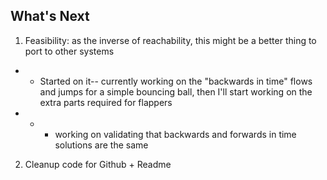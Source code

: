 ## What's Next
1. Feasibility: as the inverse of reachability, this might be a better thing to port to other systems
* * Started on it-- currently working on the "backwards in time" flows and jumps for a simple bouncing ball, then I'll start working on the extra parts required for flappers
* * * working on validating that backwards and forwards in time solutions are the same
2. Cleanup code for Github + Readme